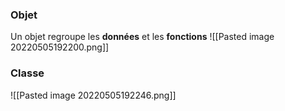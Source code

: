 ### Objet
Un objet regroupe les **données** et les **fonctions**
![[Pasted image 20220505192200.png]]
### Classe
![[Pasted image 20220505192246.png]]
